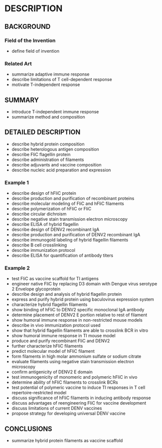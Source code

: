 # DESCRIPTION

## BACKGROUND

### Field of the Invention

- define field of invention

### Related Art

- summarize adaptive immune response
- describe limitations of T cell-dependent response
- motivate T-independent response

## SUMMARY

- introduce T-independent immune response
- summarize method and composition

## DETAILED DESCRIPTION

- describe hybrid protein composition
- describe heterologous antigen composition
- describe FliC flagellin protein
- describe administration of filaments
- describe adjuvants and vaccine composition
- describe nucleic acid preparation and expression

### Example 1

- describe design of hFliC protein
- describe production and purification of recombinant proteins
- describe molecular modeling of FliC and hFliC filaments
- describe polymerization of hFliC or FliC
- describe circular dichroism
- describe negative stain transmission electron microscopy
- describe ELISA of hybrid flagellin
- describe design of DENV2 recombinant IgA
- describe production and purification of DENV2 recombinant IgA
- describe immunogold labeling of hybrid flagellin filaments
- describe B cell crosslinking
- describe immunization protocol
- describe ELISA for quantification of antibody titers

### Example 2

- test FliC as vaccine scaffold for TI antigens
- engineer native FliC by replacing D3 domain with Dengue virus serotype 2 Envelope glycoprotein
- describe design and analysis of hybrid flagellin protein
- express and purify hybrid protein using baculovirus expression system
- characterize hybrid flagellin filaments
- show binding of hFliC to DENV2 specific monoclonal IgA antibody
- determine placement of DENV2 E portion relative to rest of filament
- show humoral immune response in non-restricted mouse models
- describe in vivo immunization protocol used
- show that hybrid flagellin filaments are able to crosslink BCR in vitro
- show humoral immune response in TI mouse model
- produce and purify recombinant FliC and DENV2
- further characterize hFliC filaments
- predict molecular model of hFliC filament
- form filaments in high molar ammonium sulfate or sodium citrate
- evaluate filaments using negative stain transmission electron microscopy
- confirm antigenicity of DENV2 E domain
- test immunogenicity of monomeric and polymeric hFliC in vivo
- determine ability of hFliC filaments to crosslink BCRs
- test potential of polymeric vaccine to induce TI responses in T cell repertoire-restricted model
- discuss significance of hFliC filaments in inducing antibody response
- discuss advantages of reengineering FliC for vaccine development
- discuss limitations of current DENV vaccines
- propose strategy for developing universal DENV vaccine

## CONCLUSIONS

- summarize hybrid protein filaments as vaccine scaffold


